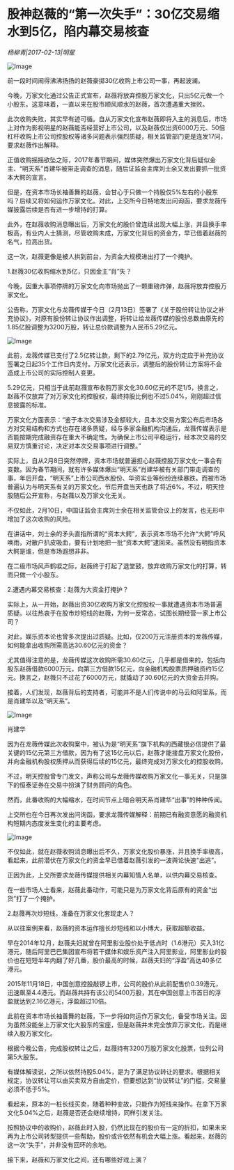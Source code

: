 # 股神赵薇的“第一次失手”：30亿交易缩水到5亿，陷内幕交易核查

*杨柳青|2017-02-13|明星*

![Image](http://static.ylzbl.com/201704281807454159)

前一段时间闹得沸沸扬扬的赵薇豪掷30亿收购上市公司一事，再起波澜。

今晚，万家文化通过公告正式宣布，赵薇将放弃控股万家文化，只出5亿元做一个小股东。这意味着，一直以来在股市顺风顺水的赵薇，首次遭遇重大挫败。

此次收购失败，其实早有迹可循。自从万家文化宣布赵薇即将入主的消息后，市场上对作为影视明星的赵薇能否经营好上市公司，以及赵薇仅出资6000万元、50倍杠杆收购上市公司控股权等诸多问题表示强烈质疑，相关监管部门更是连发17问，要求赵薇作出解释。

正值收购摇摇欲坠之际，2017年春节期间，媒体突然爆出万家文化背后疑似金主、“明天系”肖建华被带走调查的消息，随后证监会主席刘士余又发出要抓一批资本大鳄的宣言。

但是，在资本市场长袖善舞的赵薇，会甘心于只做一个持股仅5%左右的小股东吗？后续又将如何运作万家文化。对此，上交所今日特地发出问询函，要求龙薇传媒披露后续是否有进一步增持的打算。

此外，在赵薇收购消息曝出后，万家文化的股价曾连续出现大幅上涨，并且换手率极高，有业内人士猜测，尽管收购未成，万家文化背后的资金方，早已借着赵薇的名气，拉高出货。

这一次，赵薇更像是被人拱到前台，为资金大规模进出打了一个掩护。

1.赵薇30亿收购缩水到5亿，只因金主“肖”失？

今晚，因重大事项停牌的万家文化向市场抛出了一颗重磅炸弹，赵薇将放弃控股万家文化。

公告称，万家文化与龙薇传媒于今日（2月13日）签署了《关于股份转让协议之补充协议》，对原有股份转让协议作出调整，将转让给龙薇传媒的股份总数由原先的1.85亿股调整为3200万股，转让总价款调整为人民币5.29亿元。

![Image](http://static.ylzbl.com/201704281807468809)

此前，龙薇传媒已支付了2.5亿转让款，剩下的2.79亿元，双方约定应于补充协议签署之日起35个工作日内支付。万家文化还表示，调整后的股份转让方案将不会造成上市公司的实际控制人变更。

5.29亿元，只相当于此前赵薇宣布收购万家文化30.60亿元的不足1/5，换言之，赵薇不仅放弃了对万家文化的控股权，最终持股比例也不过5.04%，刚刚超过信息披露的标准。

万家文化方面表示：“鉴于本次交易涉及金额较大，且本次交易方案公布后市场各方对交易结构和方式也存在诸多质疑，经与多家金融机构沟通后，龙薇传媒表示是否能按期完成融资存在重大不确定性。为确保上市公司平稳运行，经本次交易的交易双方慎重讨论，决定对本次交易事项进行调整。”

实际上，自从2月8日突然停牌，资本市场就普遍担心赵薇控股万家文化一事会有变数。因为春节期间，就有许多媒体爆出“明天系”肖建华被有关部门带走调查的事，年后开盘，“明天系”上市公司西水股份、华资实业等纷纷连续暴跌。而被市场普遍认为与明天系有关的万家文化，节后开盘当天也跌了将近6%。不过，明天控股随后公开宣称，与赵薇以及万家文化无关。

不仅如此，2月10日，中国证监会主席刘士余在相关监管会议上的发言，也无形中增加了这次收购的风险。

在讲话中，刘士余的矛头直指所谓的“资本大鳄”，表示资本市场不允许“大鳄”呼风唤雨，对散户扒皮吸血，要有计划地把一批“资本大鳄”逮回来。虽然没有明指资本大鳄是谁，但是市场遐想非非。

在二级市场风声鹤唳之际，赵薇终于打起了退堂鼓，放弃收购万家文化的打算，转而只做一个小股东。

2.遭遇内幕交易核查：赵薇为大资金打掩护？

实际上，从一开始，赵薇出资30亿收购万家文化控股权一事就遭遇资本市场普遍质疑。以往热衷于在股市炒短线的赵薇，为何一反常态，试图长期经营一家上市公司？

对此，娱乐资本论也曾多次提出过质疑。比如，仅200万元注册资本的龙薇传媒，如何能拿出收购所需高达30.60亿元的资金？

尤其值得注意的是，龙薇传媒这次收购所需30.60亿元，几乎都是借来的，包括向股东赵薇借款6000万元，向第三方借款15亿元，向金融机构股票质押融资约15亿元。换言之，赵薇只不过花了6000万元，就撬动了30.60亿元的大资金去并购。

接着，人们发现，赵薇背后的支持者，可能并不是人们传说中的马云和阿里系，而是肖建华以及“明天系”。

![Image](http://static.ylzbl.com/201704281807479658)

肖建华

因为在龙薇传媒此次收购案中，被认为是“明天系”旗下机构的西藏银必信提供了最关键的15亿元第三方借款，因为有了这15亿元以后，赵薇才能接盘万家文化股份，并向金融机构股权质押从而获得后续的15亿元，最终完成对万家文化的控股收购。

不过，明天控股曾专门发文，声称公司与龙薇传媒收购万家文化一事无关，只是旗下的恒泰证券在交易中扮演了财务顾问的角色。

然而，此番收购的大幅缩水，在时间节点上暗合明天系肖建华“出事”的种种传闻。

上交所也在今日再次发出问询函，要求龙薇传媒解释：前期已有融资意愿的融资机构短期内态度发生变化的主要考虑。

![Image](http://static.ylzbl.com/201704281807478843)

不仅如此，就在赵薇收购消息曝出后不久，万家文化股价暴涨，并且换手率极高，看起来，此前潜伏在万家文化的资金早已借着赵薇引发的一波舆论快速“出逃”。

正因为此，上交所要求龙薇传媒提供相关内幕知情人名单，以供内幕交易核查。

在一些市场人士看来，赵薇此番动作，可能只是为万家文化背后原有的资金“出货”打了一个掩护。

2.赵薇再次炒短线，准备在万家文化套现走人？

从以往案例来看，赵薇的资本运作擅长炒短线和以小博大，获取超额收益。

早在2014年12月，赵薇夫妇就曾在阿里影业股价处于低点时（1.6港元）买入31亿港元，随后阿里巴巴集团宣布将若干媒体和娱乐资产注入阿里影业，阿里影业的股价也在短短半年内翻了好几番，股价最高的时候，赵薇夫妇的“浮盈”高达40多亿港元。

2015年11月18日，中国创意控股敲锣上市，公司的股价从此前配售价0.39港元，迅速飙至4.4港元。而赵薇共持有该公司5400万股，其在中国创意上市首日的浮盈就达到2.16亿港元，浮盈超过10倍。

此前在资本市场长袖善舞的赵薇，下一步将如何运作万家文化，备受市场关注。因为虽然没能坐上万家文化大股东的宝座，但是赵薇并未完全放弃万家文化，而是继续入股万家文化。

根据今晚公告，完成股权转让之后，赵薇持有3200万股万家文化股票，位列公司第5大股东。

有媒体解读说，之所以依然持股5.04%，是为了满足协议转让的要求。根据相关规定，协议转让可以由买卖双方自由定价，但要想达到“协议转让”的门槛，交易量必须不低于5%。

看起来，原本的一桩长线买卖，随着种种变故，只能作为短线来操作。在拿下万家文化5.04%之后，赵薇是否还会继续增持，同样引发关注。

按照协议中的收购价，赵薇此时入股，仍然比现在的股价有一定的折扣，如果未来再为上市公司转型提供一些帮助，股价或许依然有机会大幅上涨。看起来，赵薇的这一次“失手”，并非没有回环的余地。

接下来，赵薇和万家文化之间，还有哪些好戏上演？

